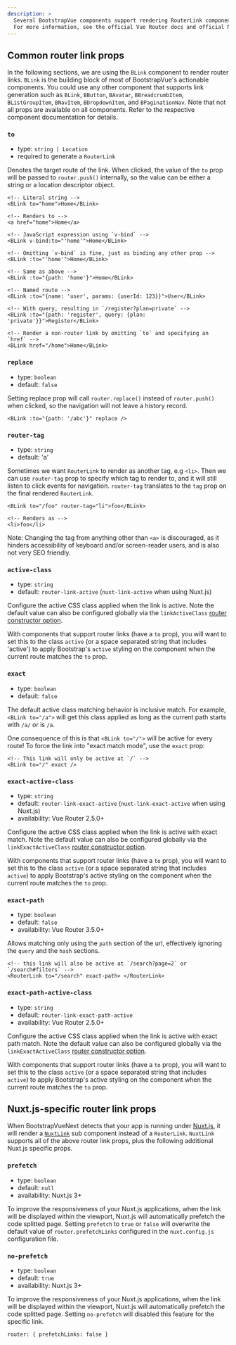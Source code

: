 ```yaml
---
description: >
  Several BootstrapVue components support rendering RouterLink components compatible with Vue Router and Nuxt.js.
  For more information, see the official Vue Router docs and official Nuxt.js docs.
---
```


## Common router link props

In the following sections, we are using the `BLink` component to render router links. `BLink` is the building block of most of BootstrapVue's actionable components. You could use any other component that supports link generation such as `BLink`, `BButton`, `BAvatar`, `BBreadcrumbItem`, `BListGroupItem`, `BNavItem`, `BDropdownItem`, and `BPaginationNav`. Note that not all props are available on all components. Refer to the respective component documentation for details.

### `to`

- type: `string | Location`
- required to generate a `RouterLink`

Denotes the target route of the link. When clicked, the value of the `to` prop will be passed to `router.push()` internally, so the value can be either a string or a location descriptor object.

<HighlightCard>

```vue
<!-- Literal string -->
<BLink to="home">Home</BLink>

<!-- Renders to -->
<a href="home">Home</a>

<!-- JavaScript expression using `v-bind` -->
<BLink v-bind:to="'home'">Home</BLink>

<!-- Omitting `v-bind` is fine, just as binding any other prop -->
<BLink :to="'home'">Home</BLink>

<!-- Same as above -->
<BLink :to="{path: 'home'}">Home</BLink>

<!-- Named route -->
<BLink :to="{name: 'user', params: {userId: 123}}">User</BLink>

<!-- With query, resulting in `/register?plan=private` -->
<BLink :to="{path: 'register', query: {plan: 'private'}}">Register</BLink>

<!-- Render a non-router link by omitting `to` and specifying an `href` -->
<BLink href="/home">Home</BLink>
```

</HighlightCard>

### `replace`

- type: `boolean`
- default: `false`

Setting replace prop will call `router.replace()` instead of `router.push()` when clicked, so the navigation will not leave a history record.

<HighlightCard>

```vue
<BLink :to="{path: '/abc'}" replace />
```

</HighlightCard>

### `router-tag`

- type: `string`
- default: 'a'

Sometimes we want `RouterLink` to render as another tag, e.g `<li>`. Then we can use `router-tag` prop to specify which tag to render to, and it will still listen to click events for navigation. `router-tag` translates to the `tag` prop on the final rendered `RouterLink`.

<HighlightCard>

```vue
<BLink to="/foo" router-tag="li">foo</BLink>

<!-- Renders as -->
<li>foo</li>
```

</HighlightCard>

<BAlert variant="info" :model-value="true" class="my-5">

Note: Changing the tag from anything other than `<a>` is discouraged, as it hinders accessibility of keyboard and/or screen-reader users, and is also not very SEO friendly.

</BAlert>

### `active-class`

- type: `string`
- default: `router-link-active` (`nuxt-link-active` when using Nuxt.js)

Configure the active CSS class applied when the link is active. Note the default value can also be configured globally via the `linkActiveClass` [router constructor option](https://router.vuejs.org/api/#linkactiveclass).

With components that support router links (have a `to` prop), you will want to set this to the class `active` (or a space separated string that includes 'active') to apply Bootstrap's `active` styling on the component when the current route matches the `to` prop.

### `exact`

- type: `boolean`
- default: `false`

The default active class matching behavior is inclusive match. For example, `<BLink to="/a">` will get this class applied as long as the current path starts with `/a/` or is `/a`.

One consequence of this is that `<BLink to="/">` will be active for every route! To force the link into "exact match mode", use the `exact` prop:

<HighlightCard>

```vue
<!-- This link will only be active at `/` -->
<BLink to="/" exact />
```

</HighlightCard>

### `exact-active-class`

- type: `string`
- default: `router-link-exact-active` (`nuxt-link-exact-active` when using Nuxt.js)
- availability: Vue Router 2.5.0+

Configure the active CSS class applied when the link is active with exact match. Note the default value can also be configured globally via the `linkExactActiveClass` [router constructor option](https://router.vuejs.org/api/#linkexactactiveclass).

With components that support router links (have a `to` prop), you will want to set this to the class `active` (or a space separated string that includes `active`) to apply Bootstrap's active styling on the component when the current route matches the `to` prop.

### `exact-path`

- type: `boolean`
- default: `false`
- availability: Vue Router 3.5.0+

Allows matching only using the `path` section of the url, effectively ignoring the `query` and the `hash` sections.

<HighlightCard>

```vue
<!-- this link will also be active at `/search?page=2` or `/search#filters` -->
<RouterLink to="/search" exact-path> </RouterLink>
```

</HighlightCard>

### `exact-path-active-class`

- type: `string`
- default: `router-link-exact-path-active`
- availability: Vue Router 2.5.0+

Configure the active CSS class applied when the link is active with exact path match. Note the default value can also be configured globally via the `linkExactActiveClass` [router constructor option](https://router.vuejs.org/api/#linkexactactiveclass).

With components that support router links (have a `to` prop), you will want to set this to the class `active` (or a space separated string that includes `active`) to apply Bootstrap's active styling on the component when the current route matches the `to` prop.

## Nuxt.js-specific router link props

When BootstrapVueNext detects that your app is running under [Nuxt.js](https://nuxt.com), it will render a [`NuxtLink`](https://nuxt.com/docs/api/components/nuxt-link#nuxtlink) sub component instead of a `RouterLink`. `NuxtLink` supports all of the above router link props, plus the following additional Nuxt.js specific props.

### `prefetch`

- type: `boolean`
- default: `null`
- availability: Nuxt.js 3+

To improve the responsiveness of your Nuxt.js applications, when the link will be displayed within the viewport, Nuxt.js will automatically prefetch the code splitted page. Setting `prefetch` to `true` or `false` will overwrite the default value of `router.prefetchLinks` configured in the `nuxt.config.js` configuration file.

### `no-prefetch`

- type: `boolean`
- default: `true`
- availability: Nuxt.js 3+

To improve the responsiveness of your Nuxt.js applications, when the link will be displayed within the viewport, Nuxt.js will automatically prefetch the code splitted page. Setting `no-prefetch` will disabled this feature for the specific link.

<HighlightCard>

```vue
router: { prefetchLinks: false }
```

</HighlightCard>

<script setup lang="ts">
import HighlightCard from '../../components/HighlightCard.vue'
import NotYetImplemented from '../../components/NotYetImplemented.vue'
</script>

